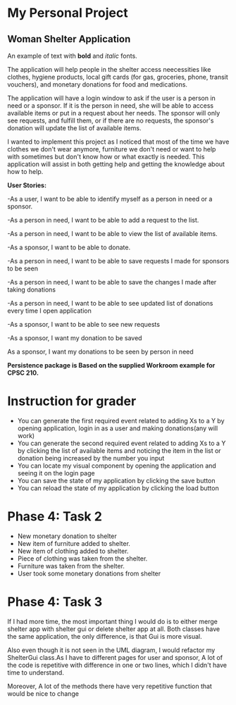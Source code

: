 # My Personal Project

## Woman Shelter Application


An example of text with **bold** and *italic* fonts.  

The application will help people in the shelter access neecessities like clothes, hygiene products, local gift cards (for gas, groceries, phone, transit vouchers), and monetary donations for food and medications.

The application will have a login window to ask if the user is a person in need or a sponsor. If it is the person in need, she will be able to access available items or put in a request about her needs. The sponsor will only see requests, and fulfill them, or if there are no requests, the sponsor's donation will update the list of available items.

I wanted to implement this project as I noticed that most of the time we have clothes we don't wear anymore, furniture we don't need or want to help with sometimes but don't know how or what exactly is needed. This application will assist in both getting help and getting the knowledge about how to help.

**User Stories:**

-As a user, I want to be able to identify myself as a person in need or a sponsor.

-As a person in need, I want to be able to add a request to the list.

-As a person in need, I want to be able to view the list of available items.

-As a sponsor, I want to be able to donate.

-As a person in need, I want to be able to save requests I made for sponsors to be seen

-As a person in need, I want to be able to save the changes I made after taking donations

-As a person in need, I want to be able to see updated list of donations every time I open application

-As a sponsor, I want to be able to see new requests

-As a sponsor, I want my donation to be saved 

As a sponsor, I want my donations to be seen by person in need

**Persistence package is Based on the supplied Workroom example for CPSC 210.**

# Instruction for grader

- You can generate the first required event related to adding Xs to a Y by opening application, login in as a user
and making donations(any will work)
- You can generate the second required event related to adding Xs to a Y by clicking the list of available items
and noticing the item in the list or donation being increased by the number you input
- You can locate my visual component by opening the application and seeing it on the login page
- You can save the state of my application by clicking the save button
- You can reload the state of my application by clicking the load button

# Phase 4: Task 2
- New monetary donation to shelter
- New item of furniture added to shelter.
- New item of clothing added to shelter.
- Piece of clothing was taken from the shelter.
- Furniture was taken from the shelter.
- User took some monetary donations from shelter

# Phase 4: Task 3
 If I had more time, the most important thing I would do is to either merge
shelter app with shelter gui or delete shelter app at all. Both classes have the same application, the only difference,
 is that Gui is more visual.

Also even though it is not seen in the UML diagram, I would refactor my ShelterGui class.As I have to different pages for user and sponsor, 
A lot of the code is repetitive with difference in one or two lines, which I didn't have time to understand.

Moreover, A lot of the methods there have very repetitive function that would be nice to change

